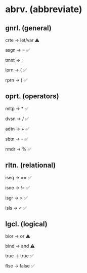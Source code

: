 # abrv. (abbreviate)

## gnrl. (general)

crte -> let/var ⚠️

asgn -> = ✅

tmnt -> ;

lprn -> ( ✅

rprn -> ) ✅

## oprt. (operators)

mltp -> \* ✅

dvsn -> / ✅

adtn -> + ✅

sbtn -> - ✅

rmdr -> % ✅

## rltn. (relational)

iseq -> == ✅

isne -> != ✅

isgr -> > ✅

isls -> < ✅

## lgcl. (logical)

bior -> or ⚠️

bind -> and ⚠️

true -> true ✅

flse -> false ✅
